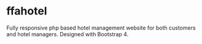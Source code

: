 # ffahotel

Fully responsive php based hotel management website for both customers and hotel managers. Designed with Bootstrap 4.
